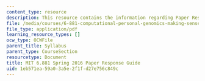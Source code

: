 ```yaml
---
content_type: resource
description: This resource contains the information regarding Paper Response Guide.
file: /media/courses/6-881-computational-personal-genomics-making-sense-of-complete-genomes-spring-2016/1eb571ea59a03a5e2f1fd27e756c849c_MIT6_881S16_Paper_Reaction.pdf
file_type: application/pdf
learning_resource_types: []
ocw_type: OCWFile
parent_title: Syllabus
parent_type: CourseSection
resourcetype: Document
title: MIT 6.881 Spring 2016 Paper Response Guide
uid: 1eb571ea-59a0-3a5e-2f1f-d27e756c849c
---
```

